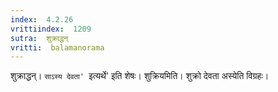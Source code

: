 ```yaml
---
index:  4.2.26
vrittiindex:  1209
sutra:  शुक्राद्धन्
vritti:  balamanorama 
---
```


शुक्राद्धन्। `साऽस्य देवता' `इत्यर्थे' इति शेषः। शुक्रियमिति। शुक्रो देवता अस्येति विग्रहः।

